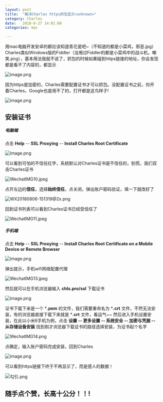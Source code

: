 ```yaml
---
layout: post
title:  "解决Charles https抓包显示<unknown>"
category: Charles
date:   2018-8-27 14:01:00
categories: mac

---
```


用mac电脑开发安卓的都应该知道青花瓷吧~（不知道的都是小菜鸡，邪恶.jpg）
Charles类似Windows版的Fiddler（没用过Fiddler的都是小菜鸡中的战斗机，嘲笑.png），基本用法我就不说了，抓包的时候如果碰到https链接的地址，你会发现都是看不了内容的，都显示<unknown>

![image.png](https://upload-images.jianshu.io/upload_images/6544996-d8b591e88750be0f.png?imageMogr2/auto-orient/strip%7CimageView2/2/w/1240)

因为https是加密的，Charles需要配置证书才可以抓包。没配置证书之前，你开着Charles，Google也是用不了的，打开都是这鸟样子!

![image.png](https://upload-images.jianshu.io/upload_images/6544996-bbe18c2f6c19de19.png?imageMogr2/auto-orient/strip%7CimageView2/2/w/1240)

## 安装证书

##### **电脑端**


点击 **Help**  -- **SSL Proxying** -- **Install Charles Root Certificate**

![image.png](https://upload-images.jianshu.io/upload_images/6544996-fa64dbbb388d1aaf.png?imageMogr2/auto-orient/strip%7CimageView2/2/w/1240)

可以看到可怕的不信任红字，系统默认对Charles证书是不信任的，别慌，我们双击Charles证书

![WechatIMG10.jpeg](https://upload-images.jianshu.io/upload_images/6544996-554c3b59deb1df89.jpeg?imageMogr2/auto-orient/strip%7CimageView2/2/w/1240)

点开左边的**信任**，选择**始终信任**，点关闭，弹出账户密码验证，填一下就改好了

![WX20180806-151319@2x.png](https://upload-images.jianshu.io/upload_images/6544996-8112f640f5f846f8.png?imageMogr2/auto-orient/strip%7CimageView2/2/w/1240)

回到证书列表可以看到Charles证书已经受信任了

![WechatIMG11.jpeg](https://upload-images.jianshu.io/upload_images/6544996-3a4201b8164c4579.jpeg?imageMogr2/auto-orient/strip%7CimageView2/2/w/1240)

##### **手机端**

点击 **Help**  -- **SSL Proxying** -- **Install Charles Root Certificate on a Mobile Device or Remote Browser**

![image.png](https://upload-images.jianshu.io/upload_images/6544996-e72cb2bad7b62193.png?imageMogr2/auto-orient/strip%7CimageView2/2/w/1240)

弹出提示，手机wifi网络配置代理

![WechatIMG13.jpeg](https://upload-images.jianshu.io/upload_images/6544996-aa1ede16f8d5e9ee.jpeg?imageMogr2/auto-orient/strip%7CimageView2/2/w/1240)

然后就可以在手机浏览器输入 **chls.pro/ssl** 下载证书

![image.png](https://upload-images.jianshu.io/upload_images/6544996-bc412e922a2d558d.png?imageMogr2/auto-orient/strip%7CimageView2/2/w/1240)

证书下载下来是一个 ***.pem** 的文件，我们需要重命名为  ***.crt** 文件，不然无法安装，有的浏览器直接下载下来就是 ***.crt** 文件，看运气~~  然后进入手机设置安装，在此以小米6手机为例，点击  **设置 -- 更多设置 -- 系统安全 -- 加密与凭据 -- 从存储设备安装** 找到刚才浏览器下载证书的路径选择安装，为证书起个名字

![WechatIMG14.png](https://upload-images.jianshu.io/upload_images/6544996-5685b14a8f29cf58.png?imageMogr2/auto-orient/strip%7CimageView2/2/w/1240)

点确定，输入账户密码完成安装，回到Charles

![image.png](https://upload-images.jianshu.io/upload_images/6544996-31162d4dbd79faa6.png?imageMogr2/auto-orient/strip%7CimageView2/2/w/1240)

可以看到https链接下终于不再显示<unknown>了，而是感人的数据！

![勾引.png](https://upload-images.jianshu.io/upload_images/6544996-31b25cbd963d286c.png?imageMogr2/auto-orient/strip%7CimageView2/2/w/1240)

 ## 随手点个赞，长高十公分！！!



